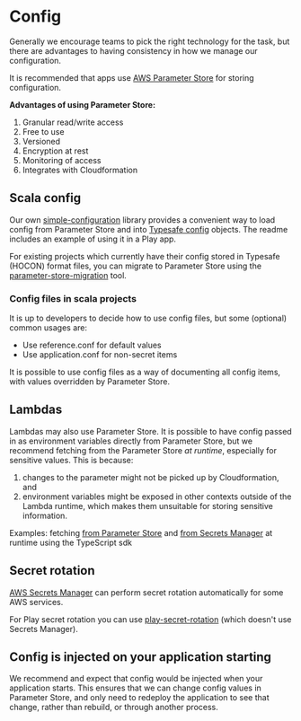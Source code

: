 # Config
Generally we encourage teams to pick the right technology for the task, but there are advantages to having consistency in how we manage our configuration.

It is recommended that apps use [AWS Parameter Store](https://docs.aws.amazon.com/systems-manager/latest/userguide/systems-manager-paramstore.html) for storing configuration.

**Advantages of using Parameter Store:**
1. Granular read/write access
2. Free to use
3. Versioned
4. Encryption at rest
5. Monitoring of access
6. Integrates with Cloudformation

## Scala config
Our own [simple-configuration](https://github.com/guardian/simple-configuration) library provides a convenient way to load config from Parameter Store and into [Typesafe config](https://github.com/lightbend/config) objects. The readme includes an example of using it in a Play app.

For existing projects which currently have their config stored in Typesafe (HOCON) format files, you can migrate to Parameter Store using the [parameter-store-migration](https://github.com/guardian/parameter-store-migration) tool.

### Config files in scala projects
It is up to developers to decide how to use config files, but some (optional) common usages are:
- Use reference.conf for default values
- Use application.conf for non-secret items

It is possible to use config files as a way of documenting all config items, with values overridden by Parameter Store.


## Lambdas
Lambdas may also use Parameter Store. It is possible to have config passed in as environment variables directly from Parameter Store, but we recommend fetching from the Parameter Store *at runtime*, especially for sensitive values. This is because: 

1. changes to the parameter might not be picked up by Cloudformation, and
2. environment variables might be exposed in other contexts outside of the Lambda runtime, which makes them unsuitable for storing sensitive information.

Examples: fetching [from Parameter Store](https://github.com/guardian/transcription-service/blob/20eec93bbd688e7fd2436ec5e9ebebfcb15cd5e4/packages/backend-common/src/configHelpers.ts#L19-L24) and [from Secrets Manager](https://github.com/guardian/newswires/blob/5532d266d21c821bcb0cc556723c45069277904f/poller-lambdas/src/index.ts#L35-L41) at runtime using the TypeScript sdk

## Secret rotation
[AWS Secrets Manager](https://aws.amazon.com/secrets-manager/) can perform secret rotation automatically for some AWS services.

For Play secret rotation you can use [play-secret-rotation](https://github.com/guardian/play-secret-rotation) (which doesn't use Secrets Manager).


## Config is injected on your application starting

We recommend and expect that config would be injected when your application starts. This ensures that we can change config values in Parameter Store, and only need to redeploy the application to see that change, rather than rebuild, or through another process.

